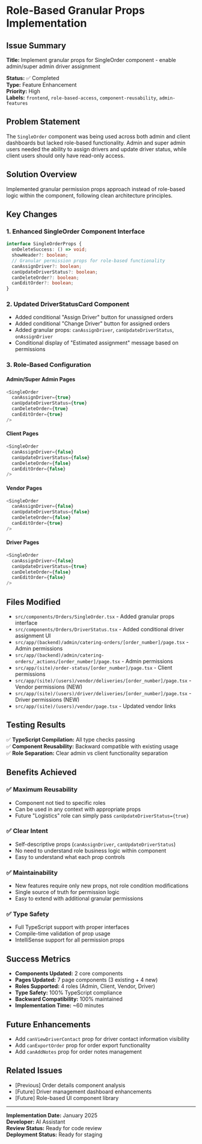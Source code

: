 # Role-Based Granular Props Implementation

## Issue Summary

**Title:** Implement granular props for SingleOrder component - enable admin/super admin driver assignment

**Status:** ✅ Completed  
**Type:** Feature Enhancement  
**Priority:** High  
**Labels:** `frontend`, `role-based-access`, `component-reusability`, `admin-features`

## Problem Statement

The `SingleOrder` component was being used across both admin and client dashboards but lacked role-based functionality. Admin and super admin users needed the ability to assign drivers and update driver status, while client users should only have read-only access.

## Solution Overview

Implemented granular permission props approach instead of role-based logic within the component, following clean architecture principles.

## Key Changes

### 1. Enhanced SingleOrder Component Interface

```typescript
interface SingleOrderProps {
  onDeleteSuccess: () => void;
  showHeader?: boolean;
  // Granular permission props for role-based functionality
  canAssignDriver?: boolean;
  canUpdateDriverStatus?: boolean;
  canDeleteOrder?: boolean;
  canEditOrder?: boolean;
}
```

### 2. Updated DriverStatusCard Component

- Added conditional "Assign Driver" button for unassigned orders
- Added conditional "Change Driver" button for assigned orders
- Added granular props: `canAssignDriver`, `canUpdateDriverStatus`, `onAssignDriver`
- Conditional display of "Estimated assignment" message based on permissions

### 3. Role-Based Configuration

#### Admin/Super Admin Pages

```typescript
<SingleOrder
  canAssignDriver={true}
  canUpdateDriverStatus={true}
  canDeleteOrder={true}
  canEditOrder={true}
/>
```

#### Client Pages

```typescript
<SingleOrder
  canAssignDriver={false}
  canUpdateDriverStatus={false}
  canDeleteOrder={false}
  canEditOrder={false}
/>
```

#### Vendor Pages

```typescript
<SingleOrder
  canAssignDriver={false}
  canUpdateDriverStatus={false}
  canDeleteOrder={false}
  canEditOrder={true}
/>
```

#### Driver Pages

```typescript
<SingleOrder
  canAssignDriver={false}
  canUpdateDriverStatus={true}
  canDeleteOrder={false}
  canEditOrder={false}
/>
```

## Files Modified

- `src/components/Orders/SingleOrder.tsx` - Added granular props interface
- `src/components/Orders/DriverStatus.tsx` - Added conditional driver assignment UI
- `src/app/(backend)/admin/catering-orders/[order_number]/page.tsx` - Admin permissions
- `src/app/(backend)/admin/catering-orders/_actions/[order_number]/page.tsx` - Admin permissions
- `src/app/(site)/order-status/[order_number]/page.tsx` - Client permissions
- `src/app/(site)/(users)/vendor/deliveries/[order_number]/page.tsx` - Vendor permissions (NEW)
- `src/app/(site)/(users)/driver/deliveries/[order_number]/page.tsx` - Driver permissions (NEW)
- `src/app/(site)/(users)/vendor/page.tsx` - Updated vendor links

## Testing Results

✅ **TypeScript Compilation:** All type checks passing  
✅ **Component Reusability:** Backward compatible with existing usage  
✅ **Role Separation:** Clear admin vs client functionality separation

## Benefits Achieved

### ✅ Maximum Reusability

- Component not tied to specific roles
- Can be used in any context with appropriate props
- Future "Logistics" role can simply pass `canUpdateDriverStatus={true}`

### ✅ Clear Intent

- Self-descriptive props (`canAssignDriver`, `canUpdateDriverStatus`)
- No need to understand role business logic within component
- Easy to understand what each prop controls

### ✅ Maintainability

- New features require only new props, not role condition modifications
- Single source of truth for permission logic
- Easy to extend with additional granular permissions

### ✅ Type Safety

- Full TypeScript support with proper interfaces
- Compile-time validation of prop usage
- IntelliSense support for all permission props

## Success Metrics

- **Components Updated:** 2 core components
- **Pages Updated:** 7 page components (3 existing + 4 new)
- **Roles Supported:** 4 roles (Admin, Client, Vendor, Driver)
- **Type Safety:** 100% TypeScript compliance
- **Backward Compatibility:** 100% maintained
- **Implementation Time:** ~60 minutes

## Future Enhancements

- Add `canViewDriverContact` prop for driver contact information visibility
- Add `canExportOrder` prop for order export functionality
- Add `canAddNotes` prop for order notes management

## Related Issues

- [Previous] Order details component analysis
- [Future] Driver management dashboard enhancements
- [Future] Role-based UI component library

---

**Implementation Date:** January 2025  
**Developer:** AI Assistant  
**Review Status:** Ready for code review  
**Deployment Status:** Ready for staging
